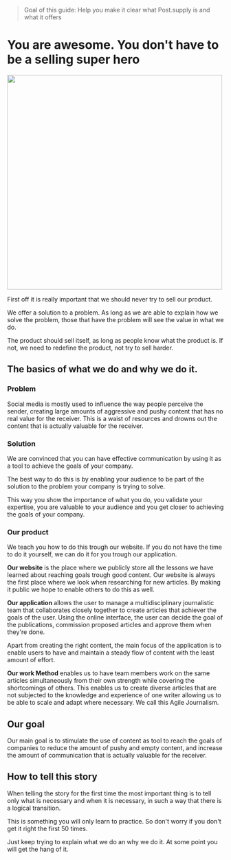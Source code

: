 > Goal of this guide: Help you make it clear what Post.supply is and what it offers

# You are awesome. You don't have to be a selling super hero
<img src="http://66.media.tumblr.com/da6ec2c2cb443e8e7d1ade9eb220c86d/tumblr_nvls4ybWUo1sxfvy5o1_400.gif" width="500px">

First off it is really important that we should never try to sell our product.

We offer a solution to a problem. As long as we are able to explain how we solve the problem, those that have the problem will see the value in what we do.

The product should sell itself, as long as people know what the product is. If not, we need to redefine the product, not try to sell harder.

## The basics of what we do and why we do it.


### Problem

Social media is mostly used to influence the way people perceive the sender, creating large amounts of aggressive and pushy content that has no real value for the receiver. This is a waist of resources and drowns out the content that is actually valuable for the receiver.

### Solution

We are convinced that you can have effective communication by using it as a tool to achieve the goals of your company.

The best way to do this is by enabling your audience to be part of the solution to the problem your company is trying to solve.

This way you show the importance of what you do, you validate your expertise, you are valuable to your audience and you get closer to achieving the goals of your company.

### Our product

We teach you how to do this trough our website. If you do not have the time to do it yourself, we can do it for you trough our application.

**Our website** is the place where we publicly store all the lessons we have learned about reaching goals trough good content. Our website is always the first place where we look when researching for new articles. By making it public we hope to enable others to do this as well.

**Our application** allows the user to manage a multidisciplinary journalistic team that collaborates closely together to create articles that achiever the goals of the user. Using the online interface, the user can decide the goal of the publications, commission proposed articles and approve them when they're done.

Apart from creating the right content, the main focus of the application is to enable users to have and maintain a steady flow of content with the least amount of effort.

**Our work Method** enables us to have team members work on the same articles simultaneously from their own strength while covering the shortcomings of others. This enables us to create diverse articles that are not subjected to the knowledge and experience of one writer allowing us to be able to scale and adapt where necessary. We call this Agile Journalism.

## Our goal

Our main goal is to stimulate the use of content as tool to reach the goals of companies to reduce the amount of pushy and empty content, and increase the amount of communication that is actually valuable for the receiver.

## How to tell this story

When telling the story for the first time the most important thing is to tell only what is necessary and when it is necessary, in such a way that there is a logical transition.

 This is something you will only learn to practice. So don't worry if you don't get it right the first 50 times.

 Just keep trying to explain what we do an why we do it. At some point you will get the hang of it. 
